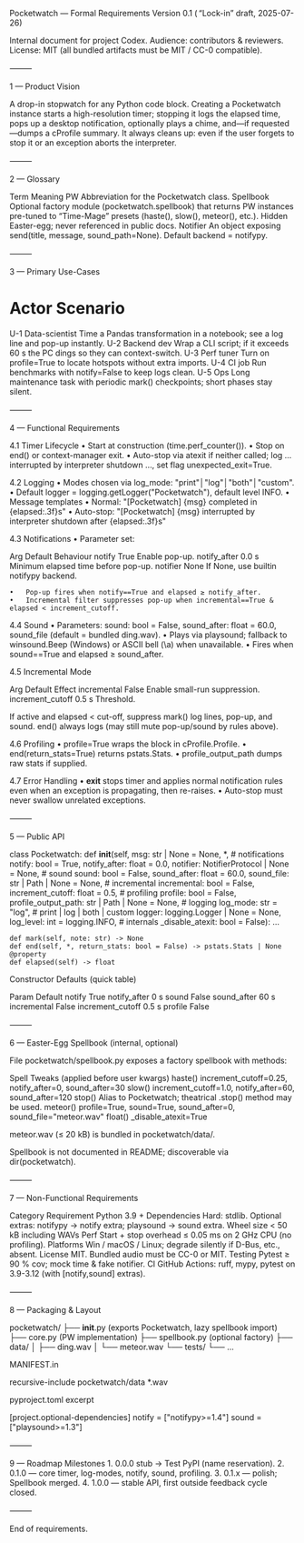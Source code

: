 Pocketwatch — Formal Requirements
Version 0.1 ( “Lock-in” draft, 2025-07-26)

Internal document for project Codex.
Audience: contributors & reviewers.
License: MIT (all bundled artifacts must be MIT / CC-0 compatible).

⸻

1 — Product Vision

A drop-in stopwatch for any Python code block.
Creating a Pocketwatch instance starts a high-resolution timer; stopping it logs the elapsed time, pops up a desktop notification, optionally plays a chime, and—if requested—dumps a cProfile summary.
It always cleans up: even if the user forgets to stop it or an exception aborts the interpreter.

⸻

2 — Glossary

Term	Meaning
PW	Abbreviation for the Pocketwatch class.
Spellbook	Optional factory module (pocketwatch.spellbook) that returns PW instances pre-tuned to “Time-Mage” presets (haste(), slow(), meteor(), etc.). Hidden Easter-egg; never referenced in public docs.
Notifier	An object exposing send(title, message, sound_path=None). Default backend = notifypy.


⸻

3 — Primary Use-Cases

#	Actor	Scenario
U-1	Data-scientist	Time a Pandas transformation in a notebook; see a log line and pop-up instantly.
U-2	Backend dev	Wrap a CLI script; if it exceeds 60 s the PC dings so they can context-switch.
U-3	Perf tuner	Turn on profile=True to locate hotspots without extra imports.
U-4	CI job	Run benchmarks with notify=False to keep logs clean.
U-5	Ops	Long maintenance task with periodic mark() checkpoints; short phases stay silent.


⸻

4 — Functional Requirements

4.1 Timer Lifecycle
	•	Start at construction (time.perf_counter()).
	•	Stop on end() or context-manager exit.
	•	Auto-stop via atexit if neither called; log … interrupted by interpreter shutdown …, set flag unexpected_exit=True.

4.2 Logging
	•	Modes chosen via log_mode: "print"│"log"│"both"│"custom".
	•	Default logger = logging.getLogger("Pocketwatch"), default level INFO.
	•	Message templates
	•	Normal: "[Pocketwatch] {msg} completed in {elapsed:.3f}s"
	•	Auto-stop: "[Pocketwatch] {msg} interrupted by interpreter shutdown after {elapsed:.3f}s"

4.3 Notifications
	•	Parameter set:

Arg	Default	Behaviour
notify	True	Enable pop-up.
notify_after	0.0 s	Minimum elapsed time before pop-up.
notifier	None	If None, use builtin notifypy backend.


	•	Pop-up fires when notify==True and elapsed ≥ notify_after.
	•	Incremental filter suppresses pop-up when incremental==True & elapsed < increment_cutoff.

4.4 Sound
	•	Parameters: sound: bool = False, sound_after: float = 60.0, sound_file (default = bundled ding.wav).
	•	Plays via playsound; fallback to winsound.Beep (Windows) or ASCII bell (\a) when unavailable.
	•	Fires when sound==True and elapsed ≥ sound_after.

4.5 Incremental Mode

Arg	Default	Effect
incremental	False	Enable small-run suppression.
increment_cutoff	0.5 s	Threshold.

If active and elapsed < cut-off, suppress mark() log lines, pop-up, and sound. end() always logs (may still mute pop-up/sound by rules above).

4.6 Profiling
	•	profile=True wraps the block in cProfile.Profile.
	•	end(return_stats=True) returns pstats.Stats.
	•	profile_output_path dumps raw stats if supplied.

4.7 Error Handling
	•	__exit__ stops timer and applies normal notification rules even when an exception is propagating, then re-raises.
	•	Auto-stop must never swallow unrelated exceptions.

⸻

5 — Public API

class Pocketwatch:
    def __init__(self,
                 msg: str | None = None,
                 *,
                 # notifications
                 notify: bool = True,
                 notify_after: float = 0.0,
                 notifier: NotifierProtocol | None = None,
                 # sound
                 sound: bool = False,
                 sound_after: float = 60.0,
                 sound_file: str | Path | None = None,
                 # incremental
                 incremental: bool = False,
                 increment_cutoff: float = 0.5,
                 # profiling
                 profile: bool = False,
                 profile_output_path: str | Path | None = None,
                 # logging
                 log_mode: str = "log",  # print | log | both | custom
                 logger: logging.Logger | None = None,
                 log_level: int = logging.INFO,
                 # internals
                 _disable_atexit: bool = False):
        ...

    def mark(self, note: str) -> None
    def end(self, *, return_stats: bool = False) -> pstats.Stats | None
    @property
    def elapsed(self) -> float

Constructor Defaults (quick table)

Param	Default
notify	True
notify_after	0 s
sound	False
sound_after	60 s
incremental	False
increment_cutoff	0.5 s
profile	False


⸻

6 — Easter-Egg Spellbook (internal, optional)

File pocketwatch/spellbook.py exposes a factory spellbook with methods:

Spell	Tweaks (applied before user kwargs)
haste()	increment_cutoff=0.25, notify_after=0, sound_after=30
slow()	increment_cutoff=1.0, notify_after=60, sound_after=120
stop()	Alias to Pocketwatch; theatrical .stop() method may be used.
meteor()	profile=True, sound=True, sound_after=0, sound_file="meteor.wav"
float()	_disable_atexit=True

meteor.wav (≤ 20 kB) is bundled in pocketwatch/data/.

Spellbook is not documented in README; discoverable via dir(pocketwatch).

⸻

7 — Non-Functional Requirements

Category	Requirement
Python	3.9 +
Dependencies	Hard: stdlib. Optional extras: notifypy → notify extra; playsound → sound extra.
Wheel size	< 50 kB including WAVs
Perf	Start + stop overhead ≤ 0.05 ms on 2 GHz CPU (no profiling).
Platforms	Win / macOS / Linux; degrade silently if D-Bus, etc., absent.
License	MIT. Bundled audio must be CC-0 or MIT.
Testing	Pytest ≥ 90 % cov; mock time & fake notifier.
CI	GitHub Actions: ruff, mypy, pytest on 3.9-3.12 (with [notify,sound] extras).


⸻

8 — Packaging & Layout

pocketwatch/
├── __init__.py        (exports Pocketwatch, lazy spellbook import)
├── core.py            (PW implementation)
├── spellbook.py       (optional factory)
├── data/
│   ├── ding.wav
│   └── meteor.wav
└── tests/
    └── ...

MANIFEST.in

recursive-include pocketwatch/data *.wav

pyproject.toml excerpt

[project.optional-dependencies]
notify = ["notifypy>=1.4"]
sound  = ["playsound>=1.3"]


⸻

9 — Roadmap Milestones
	1.	0.0.0 stub → Test PyPI (name reservation).
	2.	0.1.0 — core timer, log-modes, notify, sound, profiling.
	3.	0.1.x — polish; Spellbook merged.
	4.	1.0.0 — stable API, first outside feedback cycle closed.

⸻

End of requirements.